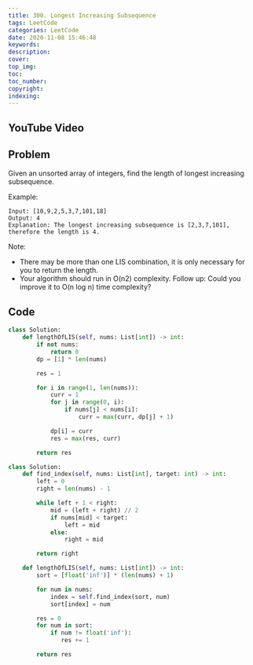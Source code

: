 ```yaml
---
title: 300. Longest Increasing Subsequence
tags: LeetCode
categories: LeetCode
date: 2020-11-08 15:46:48
keywords:
description:
cover:
top_img:
toc:
toc_number:
copyright:
indexing:
---
```

## YouTube Video


## Problem

Given an unsorted array of integers, find the length of longest increasing subsequence.

Example:


```
Input: [10,9,2,5,3,7,101,18]
Output: 4
Explanation: The longest increasing subsequence is [2,3,7,101], therefore the length is 4. 
```


Note:

- There may be more than one LIS combination, it is only necessary for you to return the length.
- Your algorithm should run in O(n2) complexity.
Follow up: Could you improve it to O(n log n) time complexity?

## Code

```python
class Solution:
    def lengthOfLIS(self, nums: List[int]) -> int:
        if not nums:
            return 0
        dp = [1] * len(nums)

        res = 1

        for i in range(1, len(nums)):
            curr = 1
            for j in range(0, i):
                if nums[j] < nums[i]:
                    curr = max(curr, dp[j] + 1)

            dp[i] = curr
            res = max(res, curr)

        return res
```

```python
class Solution:
    def find_index(self, nums: List[int], target: int) -> int:
        left = 0
        right = len(nums) - 1

        while left + 1 < right:
            mid = (left + right) // 2
            if nums[mid] < target:
                left = mid
            else:
                right = mid

        return right

    def lengthOfLIS(self, nums: List[int]) -> int:
        sort = [float('inf')] * (len(nums) + 1)

        for num in nums:
            index = self.find_index(sort, num)
            sort[index] = num

        res = 0
        for num in sort:
            if num != float('inf'):
               res += 1

        return res
```

